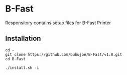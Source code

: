 # B-Fast
Responsitory contains setup files for B-Fast Printer
## Installation
    cd ~
    git clone https://github.com/bubujoe/B-Fast/v1.0.git
    cd B-Fast

    ./install.sh -i
